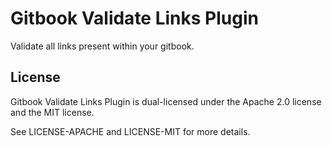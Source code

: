 # Gitbook Validate Links Plugin

Validate all links present within your gitbook.

## License

Gitbook Validate Links Plugin is dual-licensed under the Apache 2.0 license and the MIT
license.

See LICENSE-APACHE and LICENSE-MIT for more details.

